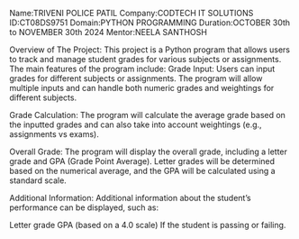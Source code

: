 Name:TRIVENI POLICE PATIL
Company:CODTECH IT SOLUTIONS
ID:CT08DS9751
Domain:PYTHON PROGRAMMING
Duration:OCTOBER 30th to NOVEMBER 30th 2024
Mentor:NEELA SANTHOSH

Overview of The Project:
This project is a Python program that allows users to track and manage student grades for various subjects or assignments. The main features of the program include:
Grade Input: Users can input grades for different subjects or assignments. The program will allow multiple inputs and can handle both numeric grades and weightings for different subjects.

Grade Calculation: The program will calculate the average grade based on the inputted grades and can also take into account weightings (e.g., assignments vs exams).

Overall Grade: The program will display the overall grade, including a letter grade and GPA (Grade Point Average). Letter grades will be determined based on the numerical average, and the GPA will be calculated using a standard scale.

Additional Information: Additional information about the student’s performance can be displayed, such as:

Letter grade
GPA (based on a 4.0 scale)
If the student is passing or failing.
